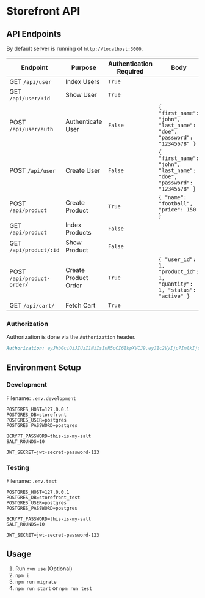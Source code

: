 # Storefront API

## API Endpoints

By default server is running of `http://localhost:3000`.

| Endpoint                   | Purpose              | Authentication Required | Body                                                                   |
| -------------------------- | -------------------- | ----------------------- | ---------------------------------------------------------------------- |
| GET `/api/user`            | Index Users          | `True`                  |                                                                        |
| GET `/api/user/:id`        | Show User            | `True`                  |                                                                        |
| POST `/api/user/auth`      | Authenticate User    | `False`                 | `{ "first_name": "john", "last_name": "doe", "password": "12345678" }`   |
| POST `/api/user`           | Create User          | `False`                 | `{ "first_name": "john", "last_name": "doe", "password": "12345678" }`   |
| POST `/api/product`        | Create Product       | `True`                  | `{ "name": "football", "price": 150 }`                                 |
| GET `/api/product`         | Index Products       | `False`                 |                                                                        |
| GET `/api/product/:id`     | Show Product         | `False`                 |                                                                        |
| POST `/api/product-order/` | Create Product Order | `True`                  | `{ "user_id": 1, "product_id": 1, "quantity": 1, "status": "active" }` |
| GET `/api/cart/`           | Fetch Cart           | `True`                  |                                                                        |

### Authorization

Authorization is done via the `Authorization` header.

```md
Authorization: eyJhbGciOiJIUzI1NiIsInR5cCI6IkpXVCJ9.eyJ1c2VyIjp7ImlkIjoxLCJmaXJzdG5hbWUiOiJqb2huIiwibGFzdG5hbWUiOiJkb2UiLCJwYXNzd29yZCI6IiQyYiQxMCRaRWFCZjFhbFQuZnRNU0tnY1BrZ1guZ2xJVVZTbGdVdmMxWWlmYjVjYk85ZjhOVXRZLms1dSJ9LCJ0eXBlIjoiVVNFUl9BVVRIIiwiaWF0IjoxNjQ4MzEzNjE0fQ.0Ynzn1jEbIt_i_9UdD1Pz59UZau0NlUfm0DWBXOR_P4
```

## Environment Setup

### Development

Filename: `.env.development`

```env
POSTGRES_HOST=127.0.0.1
POSTGRES_DB=storefront
POSTGRES_USER=postgres
POSTGRES_PASSWORD=postgres

BCRYPT_PASSWORD=this-is-my-salt
SALT_ROUNDS=10

JWT_SECRET=jwt-secret-password-123
```

### Testing

Filename: `.env.test`

```env
POSTGRES_HOST=127.0.0.1
POSTGRES_DB=storefront_test
POSTGRES_USER=postgres
POSTGRES_PASSWORD=postgres

BCRYPT_PASSWORD=this-is-my-salt
SALT_ROUNDS=10

JWT_SECRET=jwt-secret-password-123
```

## Usage

1. Run `nvm use` (Optional)
2. `npm i`
3. `npm run migrate`
4. `npm run start` or `npm run test`
